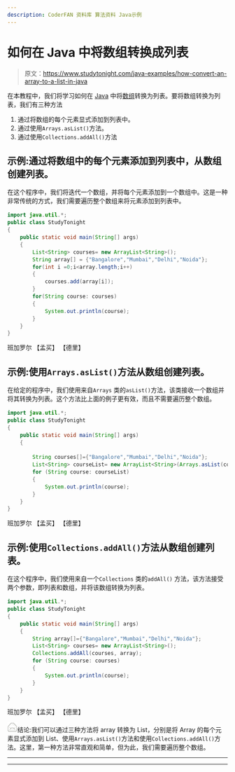 ```yaml
---
description: CoderFAN 资料库 算法资料 Java示例
---
```


# 如何在 Java 中将数组转换成列表

> 原文：<https://www.studytonight.com/java-examples/how-convert-an-array-to-a-list-in-java>

在本教程中，我们将学习如何在 [Java](https://www.studytonight.com/java/) 中将[数组](https://www.studytonight.com/java/array.php)转换为列表。要将数组转换为列表，我们有三种方法

1.  通过将数组的每个元素显式添加到列表中。
2.  通过使用`Arrays.asList()`方法。
3.  通过使用`Collections.addAll()`方法

## 示例:通过将数组中的每个元素添加到列表中，从数组创建列表。

在这个程序中，我们将迭代一个数组，并将每个元素添加到一个数组中。这是一种非常传统的方式，我们需要遍历整个数组来将元素添加到列表中。

```java
import java.util.*;
public class StudyTonight 
{
	public static void main(String[] args) 
	{
		List<String> courses= new ArrayList<String>();
		String array[] = {"Bangalore","Mumbai","Delhi","Noida"};   
		for(int i =0;i<array.length;i++)
		{
			courses.add(array[i]);
		}
		for(String course: courses)
		{
			System.out.println(course);
		}
	}
}
```

班加罗尔
【孟买】
【德里】

## 示例:使用`Arrays.asList()`方法从数组创建列表。

在给定的程序中，我们使用来自`Arrays` 类的`asList()`方法，该类接收一个数组并将其转换为列表。这个方法比上面的例子更有效，而且不需要遍历整个数组。

```java
import java.util.*;
public class StudyTonight 
{
	public static void main(String[] args) 
	{

		String courses[]={"Bangalore","Mumbai","Delhi","Noida"}; 
		List<String> courseList= new ArrayList<String>(Arrays.asList(courses));
		for (String course: courseList)
		{
			System.out.println(course);
		}
	}
}
```

班加罗尔
【孟买】
【德里】

## 示例:使用`Collections.addAll()`方法从数组创建列表。

在这个程序中，我们使用来自一个`Collections` 类的`addAll()` 方法，该方法接受两个参数，即列表和数组，并将该数组转换为列表。

```java
import java.util.*;
public class StudyTonight 
{
	public static void main(String[] args) 
	{
		String array[]={"Bangalore","Mumbai","Delhi","Noida"}; 
		List<String> courses= new ArrayList<String>();
		Collections.addAll(courses, array);
		for (String course: courses)
		{
			System.out.println(course);
		}
	}
}
```

班加罗尔
【孟买】
【德里】

![mail](img/6ad6846af98aad278a954670e0e6f06b.png "mail")结论:我们可以通过三种方法将 array 转换为 List，分别是将 Array 的每个元素显式添加到 List、使用`Arrays.asList()`方法和使用`Collections.addAll()`方法。这里，第一种方法非常直观和简单，但为此，我们需要遍历整个数组。

* * *

* * *
